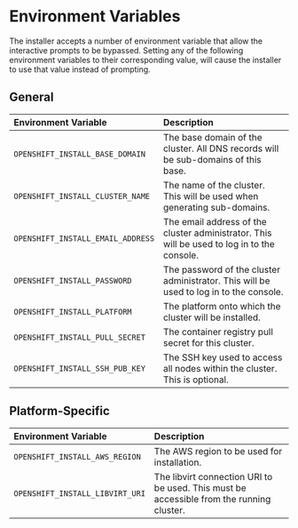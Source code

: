# Environment Variables

The installer accepts a number of environment variable that allow the interactive prompts to be bypassed. Setting any of the following environment variables to their corresponding value, will cause the installer to use that value instead of prompting.

## General

| Environment Variable              | Description                                                                                 |
|:----------------------------------|:--------------------------------------------------------------------------------------------|
| `OPENSHIFT_INSTALL_BASE_DOMAIN`   | The base domain of the cluster. All DNS records will be sub-domains of this base.           |
| `OPENSHIFT_INSTALL_CLUSTER_NAME`  | The name of the cluster. This will be used when generating sub-domains.                     |
| `OPENSHIFT_INSTALL_EMAIL_ADDRESS` | The email address of the cluster administrator. This will be used to log in to the console. |
| `OPENSHIFT_INSTALL_PASSWORD`      | The password of the cluster administrator. This will be used to log in to the console.      |
| `OPENSHIFT_INSTALL_PLATFORM`      | The platform onto which the cluster will be installed.                                      |
| `OPENSHIFT_INSTALL_PULL_SECRET`   | The container registry pull secret for this cluster.                                        |
| `OPENSHIFT_INSTALL_SSH_PUB_KEY`   | The SSH key used to access all nodes within the cluster. This is optional.                  |

## Platform-Specific

| Environment Variable              | Description                                                                              |
|:----------------------------------|:-----------------------------------------------------------------------------------------|
| `OPENSHIFT_INSTALL_AWS_REGION`    | The AWS region to be used for installation.                                              |
| `OPENSHIFT_INSTALL_LIBVIRT_URI`   | The libvirt connection URI to be used. This must be accessible from the running cluster. |

